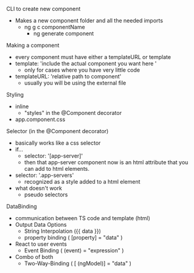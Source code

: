 CLI to create new component
- Makes a new component folder and all the needed imports
  - ng g c componentName
    - ng generate component

Making a component 
- every component must have either a templateURL or template
- template: 'include the actual component you want here '
  - only for cases where you have very little code
- templateURL: 'relative path to component'
  - usually you will be using the external file

Styling
- inline
  - "styles" in the @Component decorator
- app.component.css

Selector (in the @Component decorator)
- basically works like a css selector
- if...
  - selector: '[app-server]'
  - then that app-server component now is an html attribute that you can add to html elements. 
- selector: '.app-servers'
  - recognized as a style added to a html element
- what doesn't work 
  - pseudo selectors

DataBinding
- communication between TS code and template (html)
- Output Data Options 
  - String Interpolation ({{ data }})
  - property binding ( [property] = "data" )
- React to user events
  - Event Binding ( (event) = "expression" )
- Combo of both 
  - Two-Way-Binding ( [ (ngModel)] = "data" )
